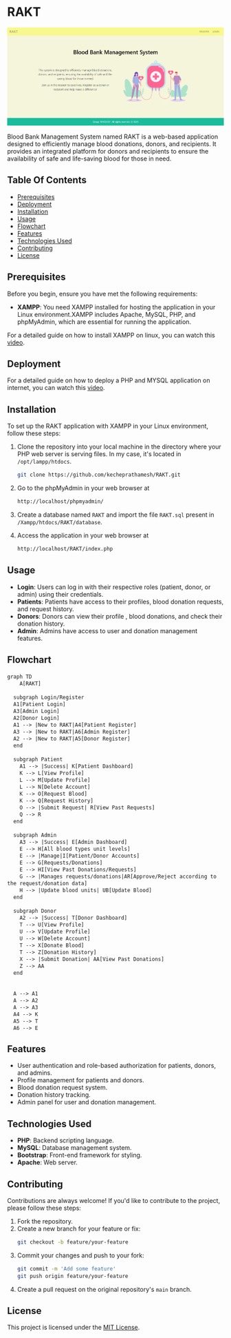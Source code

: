 # RAKT

![alt](images/home.png)

Blood Bank Management System named RAKT is a web-based application designed to efficiently manage blood donations, donors, and recipients. It provides an integrated platform for donors and recipients to ensure the availability of safe and life-saving blood for those in need.

## Table Of Contents

- [Prerequisites](#prerequisites)
- [Deployment](#deployment)
- [Installation](#installation)
- [Usage](#usage)
- [Flowchart](#flowchart)
- [Features](#features)
- [Technologies Used](#technologies-used)
- [Contributing](#contributing)
- [License](#license)

## Prerequisites

Before you begin, ensure you have met the following requirements:

- **XAMPP**: You need XAMPP installed for hosting the application in your Linux environment.XAMPP includes Apache, MySQL, PHP, and phpMyAdmin, which are essential for running the application.

For a detailed guide on how to install XAMPP on linux, you can watch this [video](https://www.youtube.com/watch?v=XoKUkdmfTZQ).

## Deployment

For a detailed guide on how to deploy a PHP and MYSQL application on internet, you can watch this [video](https://youtu.be/IbUmbYKY_Q4?si=1Od8XSaNmLZ8CRiY).


## Installation

To set up the RAKT application with XAMPP in your Linux environment, follow these steps:

1. Clone the repository into your local machine in the directory where your PHP web server is serving files. In my case, it's located in `/opt/lampp/htdocs`.

   ```bash
   git clone https://github.com/kecheprathamesh/RAKT.git
   ```

2. Go to the phpMyAdmin in your web browser at
   ```bash
   http://localhost/phpmyadmin/
   ```
3. Create a database named `RAKT` and import the file `RAKT.sql` present in `/Xampp/htdocs/RAKT/database`.

4. Access the application in your web browser at
   ```bash
   http://localhost/RAKT/index.php
   ```

## Usage

- **Login**: Users can log in with their respective roles (patient, donor, or admin) using their credentials.
- **Patients**: Patients have access to their profiles, blood donation requests, and request history.
- **Donors**: Donors can view their profile , blood donations, and check their donation history.
- **Admin**: Admins have access to user and donation management features.

## Flowchart

```mermaid
graph TD
    A[RAKT]

  subgraph Login/Register
  A1[Patient Login]
  A3[Admin Login]
  A2[Donor Login]
  A1 --> |New to RAKT|A4[Patient Register]
  A3 --> |New to RAKT|A6[Admin Register]
  A2 --> |New to RAKT|A5[Donor Register]
  end

  subgraph Patient
    A1 --> |Success| K[Patient Dashboard]
    K --> L[View Profile]
    L --> M[Update Profile]
    L --> N[Delete Account]
    K --> O[Request Blood]
    K --> Q[Request History]
    O --> |Submit Request| R[View Past Requests]
    Q --> R
  end

  subgraph Admin
    A3 --> |Success| E[Admin Dashboard]
    E --> H[All blood types unit levels]
    E --> |Manage|I[Patient/Donor Accounts]
    E --> G[Requests/Donations]
    E --> HI[View Past Donations/Requests]
    G --> |Manages requests/donations|AR[Approve/Reject according to the request/donation data]
    H --> |Update blood units| UB[Update Blood]
  end

  subgraph Donor
    A2 --> |Success| T[Donor Dashboard]
    T --> U[View Profile]
    U --> V[Update Profile]
    U --> W[Delete Account]
    T --> X[Donate Blood]
    T --> Z[Donation History]
    X --> |Submit Donation| AA[View Past Donations]
    Z --> AA
  end


  A --> A1
  A --> A2
  A --> A3
  A4 --> K
  A5 --> T
  A6 --> E

```
## Features

- User authentication and role-based authorization for patients, donors, and admins.
- Profile management for patients and donors.
- Blood donation request system.
- Donation history tracking.
- Admin panel for user and donation management.

## Technologies Used

- **PHP**: Backend scripting language.
- **MySQL**: Database management system.
- **Bootstrap**: Front-end framework for styling.
- **Apache**: Web server.

## Contributing

Contributions are always welcome! If you'd like to contribute to the project, please follow these steps:

1. Fork the repository.
2. Create a new branch for your feature or fix:
   ```bash
   git checkout -b feature/your-feature
   ```
3. Commit your changes and push to your fork:
   ```bash
   git commit -m 'Add some feature'
   git push origin feature/your-feature
   ```
4. Create a pull request on the original repository's `main` branch.

## License

This project is licensed under the [MIT License](https://github.com/Kecheprathamesh/RAKT/blob/main/LICENSE).





